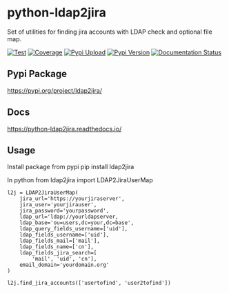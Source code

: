# python-ldap2jira

Set of utilities for finding jira accounts with LDAP check and optional file map.

[![Test](https://github.com/RedHat-Eng-PGM/python-ldap2jira/actions/workflows/test.yml/badge.svg?branch=master)](https://github.com/RedHat-Eng-PGM/python-ldap2jira/actions/workflows/test.yml)
[![Coverage](https://codecov.io/gh/RedHat-Eng-PGM/python-ldap2jira/branch/master/graph/badge.svg?token=WCXC71LMUA)](https://codecov.io/gh/RedHat-Eng-PGM/python-ldap2jira)
[![Pypi Upload](https://github.com/RedHat-Eng-PGM/python-ldap2jira/actions/workflows/pypi-upload.yml/badge.svg)](https://github.com/RedHat-Eng-PGM/python-ldap2jira/actions/workflows/pypi-upload.yml)
[![Pypi Version](https://img.shields.io/pypi/v/ldap2jira.svg)](https://pypi.org/project/ldap2jira/)
[![Documentation Status](https://readthedocs.org/projects/python-ldap2jira/badge/?version=latest)](https://python-ldap2jira.readthedocs.io/en/latest/?badge=latest)

## Pypi Package
https://pypi.org/project/ldap2jira/

## Docs
https://python-ldap2jira.readthedocs.io/

## Usage
Install package from pypi
    pip install ldap2jira

In python
    from ldap2jira import LDAP2JiraUserMap
    
    l2j = LDAP2JiraUserMap(
        jira_url='https://yourjiraserver',
        jira_user='yourjirauser',
        jira_password='yourpassword',
        ldap_url='ldap://yourldapserver,
        ldap_base='ou=users,dc=your,dc=base',
        ldap_query_fields_username=['uid'],
        ldap_fields_username=['uid'],
        ldap_fields_mail=['mail'],
        ldap_fields_name=['cn'],
        ldap_fields_jira_search=[
            'mail', 'uid', 'cn'],
        email_domain='yourdomain.org'
    )
    
    l2j.find_jira_accounts(['usertofind', 'user2tofind'])
